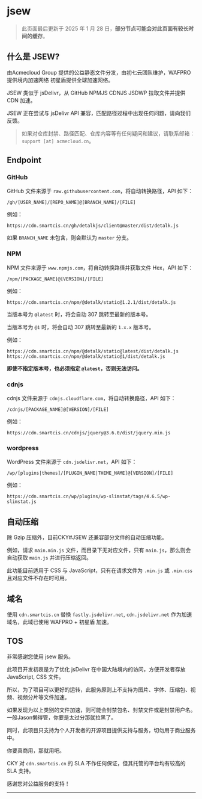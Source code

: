 # jsew

> 此页面最后更新于 2025 年 1 月 28 日，**部分节点可能会对此页面有较长时间的缓存**。

## 什么是 JSEW?

由Acmecloud Group 提供的公益静态文件分发，由初七云团队维护，WAFPRO 提供境内加速网络 初星盾提供全球加速网络。

JSEW 类似于 jsDelivr，从 GitHub NPMJS CDNJS JSDWP 拉取文件并提供 CDN 加速。

JSEW 正在尝试与 jsDelivr API 兼容，匹配路径过程中出现任何问题，请向我们反馈。

> 如果对仓库封禁、路径匹配、仓库内容等有任何疑问和建议，请联系邮箱：`support [at] acmecloud.cn`。

## Endpoint


### GitHub

GitHub 文件来源于 `raw.githubusercontent.com`，将自动转换路径，API 如下：

```
/gh/[USER_NAME]/[REPO_NAME]@[BRANCH_NAME]/[FILE]
```

例如：

```
https://cdn.smartcis.cn/gh/detalkjs/client@master/dist/detalk.js
```

如果 `BRANCH_NAME` 未包含，则会默认为 `master` 分支。

### NPM

NPM 文件来源于 `www.npmjs.com`，将自动转换路径并获取文件 Hex，API 如下：

```
/npm/[PACKAGE_NAME]@[VERSION]/[FILE]
```

例如：

```
https://cdn.smartcis.cn/npm/@detalk/static@1.2.1/dist/detalk.js
```

当版本号为 `@latest` 时，将会自动 307 跳转至最新的版本号。

当版本号为 `@1` 时，将会自动 307 跳转至最新的 `1.x.x` 版本号。

例如：

```
https://cdn.smartcis.cn/npm/@detalk/static@latest/dist/detalk.js
https://cdn.smartcis.cn/npm/@detalk/static@1/dist/detalk.js
```


**即使不指定版本号，也必须指定 `@latest`，否则无法访问。**

### cdnjs

cdnjs 文件来源于 `cdnjs.cloudflare.com`，将自动转换路径，API 如下：

```
/cdnjs/[PACKAGE_NAME]@[VERSION]/[FILE]
```

例如：

```
https://cdn.smartcis.cn/cdnjs/jquery@3.6.0/dist/jquery.min.js
```

### wordpress

WordPress 文件来源于 `cdn.jsdelivr.net`，API 如下：

```
/wp/[plugins|themes]/[PLUGIN_NAME|THEME_NAME]@[VERSION]/[FILE]
```

例如：

```
https://cdn.smartcis.cn/wp/plugins/wp-slimstat/tags/4.6.5/wp-slimstat.js
```

## 自动压缩

除 Gzip 压缩外，目前CKY#JSEW 还兼容部分文件的自动压缩功能。

例如，请求 `main.min.js` 文件，而目录下无对应文件，只有 `main.js`，那么则会自动获取 `main.js` 并进行压缩返回。

此功能目前适用于 CSS 与 JavaScript，只有在请求文件为 `.min.js` 或 `.min.css` 且对应文件不存在时可用。


## 域名

使用 `cdn.smartcis.cn` 替换 `fastly.jsdelivr.net`, `cdn.jsdelivr.net` 作为加速域名，此域已使用 WAFPRO + 初星盾 加速。

## TOS

非常感谢您使用 jsew 服务。

此项目开发初衷是为了优化 jsDelivr 在中国大陆境内的访问，方便开发者存放 JavaScript, CSS 文件。

所以，为了项目可以更好的运转，此服务原则上不支持为图片、字体、压缩包、视频、视频分片等文件加速。

如果发现为以上类别的文件加速，则可能会封禁包名、封禁文件或是封禁用户名。一般Jason懒得管，你要是太过分那就拉黑了。

同时，此项目只支持为个人开发者的开源项目提供支持与服务，切勿用于商业服务中。

你要真商用，那就用吧。

CKY 对 `cdn.smartcis.cn` 的 SLA 不作任何保证，但其托管的平台均有较高的 SLA 支持。

感谢您对公益服务的支持！

---
